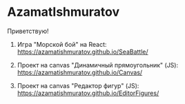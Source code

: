 # AzamatIshmuratov

Приветствую!

1) Игра "Морской бой" на React: https://azamatishmuratov.github.io/SeaBattle/

2) Проект на canvas "Динамичный прямоугольник" (JS): https://azamatishmuratov.github.io/Canvas/

3) Проект на canvas "Редактор фигур" (JS): https://azamatishmuratov.github.io/EditorFigures/

